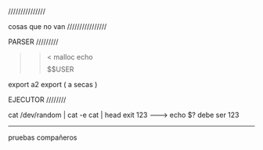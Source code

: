 

///////////////

cosas que no van
////////////////


PARSER
/////////

>>< malloc
echo $$$$$$USER

export a2
export ( a secas )

EJECUTOR
////////

cat /dev/random | cat -e
cat | head
exit 123 ---> echo $? debe ser 123




******


pruebas compañeros

